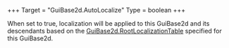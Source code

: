 +++
Target = "GuiBase2d.AutoLocalize"
Type = boolean
+++

When set to true, localization will be applied to this GuiBase2d and its descendants based on the [GuiBase2d.RootLocalizationTable](https://developer.roblox.com/api-reference/property/GuiBase2d/RootLocalizationTable) specified for this GuiBase2d.